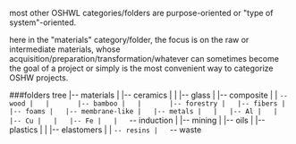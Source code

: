 most other OSHWL categories/folders are purpose-oriented or "type of system"-oriented.

here in the "materials" category/folder, the focus is on the raw or intermediate materials, whose acquisition/preparation/transformation/whatever can sometimes become the goal of a project or simply is the most convenient way to categorize OSHW projects.

###folders tree
|-- materials
|   |-- ceramics
|   |   |-- glass
|   |-- composite
|   |   `-- wood
|   |       |-- bamboo
|   |       |-- forestry
|   |-- fibers
|   |-- foams
|   |-- membrane-like
|   |-- metals
|   |   |-- Al
|   |   |-- Cu
|   |   |-- Fe
|   |   `-- induction
|   |-- mining
|   |-- oils
|   |-- plastics
|   |   |-- elastomers
|   |   `-- resins
|   `-- waste
